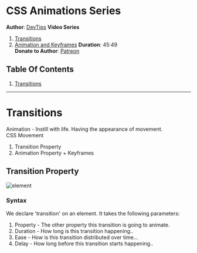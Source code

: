 # CSS Animations Series
**Author**: [DevTips](https://www.youtube.com/channel/UCyIe-61Y8C4_o-zZCtO4ETQ)
**Video Series**  
1. [Transitions](https://youtu.be/wz3kElLbEHE)
1. [Animation and Keyframes]()
**Duration**: 45:49   
**Donate to Author**: [Patreon](https://www.patreon.com/derekbanas)  

## Table Of Contents
1. [Transitions](#transitions)
---


# Transitions
Animation - Instill with life. Having the appearance of movement.  
CSS Movement
1. Transition Property
2. Animation Property + Keyframes

## Transition Property
![element](https://raw.github.com/elwoodberry/education/master/_img/diagrams/transitions__001.png)
### Syntax
We declare 'transition' on an element. It takes the following parameters:
1. Property - The other property this transition is going to animate.
1. Duration - How long is this transition happening..
1. Ease - How is this transition distributed over time...
1. Delay - How long before this transition starts happening..
